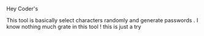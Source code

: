 

Hey Coder's

This tool is basically select characters randomly and generate passwords . I know nothing much grate in this tool !
this is just a try

